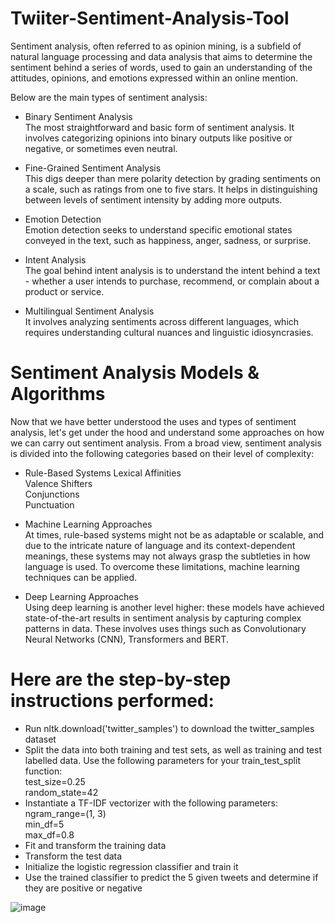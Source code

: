 # Twiiter-Sentiment-Analysis-Tool

Sentiment analysis, often referred to as opinion mining, is a subfield of natural language processing and data analysis that aims to determine the sentiment behind a series of words, used to gain an understanding of the attitudes, opinions, and emotions expressed within an online mention.

Below are the main types of sentiment analysis:

- Binary Sentiment Analysis  
The most straightforward and basic form of sentiment analysis. It involves categorizing opinions into binary outputs like positive or negative, or sometimes even neutral.

- Fine-Grained Sentiment Analysis  
This digs deeper than mere polarity detection by grading sentiments on a scale, such as ratings from one to five stars. It helps in distinguishing between levels of sentiment intensity by adding more outputs.

- Emotion Detection  
Emotion detection seeks to understand specific emotional states conveyed in the text, such as happiness, anger, sadness, or surprise.

- Intent Analysis  
The goal behind intent analysis is to understand the intent behind a text - whether a user intends to purchase, recommend, or complain about a product or service.

- Multilingual Sentiment Analysis  
It involves analyzing sentiments across different languages, which requires understanding cultural nuances and linguistic idiosyncrasies.

# Sentiment Analysis Models & Algorithms

Now that we have better understood the uses and types of sentiment analysis, let's get under the hood and understand some approaches on how we can carry out sentiment analysis. From a broad view, sentiment analysis is divided into the following categories based on their level of complexity:

- Rule-Based Systems
     Lexical Affinities  
     Valence Shifters  
     Conjunctions  
     Punctuation  

     
- Machine Learning Approaches  
At times, rule-based systems might not be as adaptable or scalable, and due to the intricate nature of language and its context-dependent meanings, these systems may not always grasp the subtleties in how language is used.
To overcome these limitations, machine learning techniques can be applied.

- Deep Learning Approaches  
Using deep learning is another level higher: these models have achieved state-of-the-art results in sentiment analysis by capturing complex patterns in data. These involves uses things such as Convolutionary Neural Networks (CNN), Transformers and BERT.

# Here are the step-by-step instructions performed:

- Run nltk.download('twitter_samples') to download the twitter_samples dataset  
- Split the data into both training and test sets, as well as training and test labelled data. Use the following parameters for your train_test_split function:  
     test_size=0.25  
     random_state=42  
- Instantiate a TF-IDF vectorizer with the following parameters:  
     ngram_range=(1, 3)  
     min_df=5  
     max_df=0.8  
- Fit and transform the training data  
- Transform the test data  
- Initialize the logistic regression classifier and train it  
- Use the trained classifier to predict the 5 given tweets and determine if they are positive or negative



![image](https://github.com/RiyaMindhe/Twiiter-Sentiment-Analysis-Tool/assets/84629433/93271c9f-6824-4ea4-8382-1e836be9e676)






